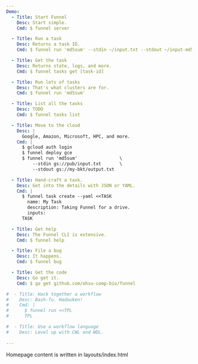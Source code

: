 ```yaml
---
Demo:
  - Title: Start Funnel
    Desc: Start simple.
    Cmd: $ funnel server

  - Title: Run a task
    Desc: Returns a task ID.
    Cmd: $ funnel run 'md5sum' --stdin ~/input.txt --stdout ~/input-md5.txt

  - Title: Get the task
    Desc: Returns state, logs, and more.
    Cmd: $ funnel tasks get [task-id]

  - Title: Run lots of tasks
    Desc: That's what clusters are for.
    Cmd: $ funnel run 'md5sum' 

  - Title: List all the tasks
    Desc: TODO
    Cmd: $ funnel tasks list

  - Title: Move to the cloud
    Desc: |
      Google, Amazon, Microsoft, HPC, and more.
    Cmd: |
      $ gcloud auth login
      $ funnel deploy gce
      $ funnel run 'md5sum'                \
          --stdin gs://pub/input.txt       \
          --stdout gs://my-bkt/output.txt

  - Title: Hand-craft a task.
    Desc: Get into the details with JSON or YAML.
    Cmd: |
      $ funnel task create --yaml <<TASK
        name: My Task
        description: Taking Funnel for a drive.
        inputs:
      TASK

  - Title: Get help
    Desc: The Funnel CLI is extensive.
    Cmd: $ funnel help

  - Title: File a bug
    Desc: It happens.
    Cmd: $ funnel bug

  - Title: Get the code
    Desc: Go get it.
    Cmd: $ go get github.com/ohsu-comp-bio/funnel

#  - Title: Hack together a workflow
#    Desc: Bash-fu. Hadouken!
#    Cmd: |
#      $ funnel run <<TPL
#      TPL

#  - Title: Use a workflow language
#    Desc: Level up with CWL and WDL.
    
---
```


Homepage content is written in layouts/index.html
